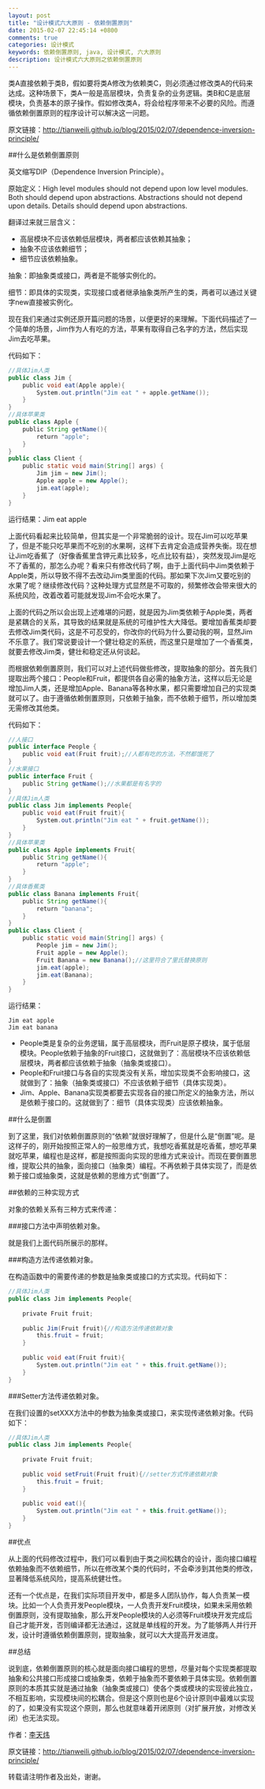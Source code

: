 ```yaml
---
layout: post
title: "设计模式六大原则 - 依赖倒置原则"
date: 2015-02-07 22:45:14 +0800
comments: true
categories: 设计模式
keywords: 依赖倒置原则, java, 设计模式, 六大原则
description: 设计模式六大原则之依赖倒置原则
---
```


类A直接依赖于类B，假如要将类A修改为依赖类C，则必须通过修改类A的代码来达成。这种场景下，类A一般是高层模块，负责复杂的业务逻辑。类B和C是底层模块，负责基本的原子操作。假如修改类A，将会给程序带来不必要的风险。而遵循依赖倒置原则的程序设计可以解决这一问题。

<!--more-->

原文链接：<http://tianweili.github.io/blog/2015/02/07/dependence-inversion-principle/>

##什么是依赖倒置原则

英文缩写DIP（Dependence Inversion Principle）。

原始定义：High level modules should not depend upon low level modules. Both should depend upon abstractions. Abstractions should not depend upon details. Details should depend upon abstractions.

翻译过来就三层含义：

* 高层模块不应该依赖低层模块，两者都应该依赖其抽象；
* 抽象不应该依赖细节；
* 细节应该依赖抽象。

抽象：即抽象类或接口，两者是不能够实例化的。

细节：即具体的实现类，实现接口或者继承抽象类所产生的类，两者可以通过关键字new直接被实例化。

现在我们来通过实例还原开篇问题的场景，以便更好的来理解。下面代码描述了一个简单的场景，Jim作为人有吃的方法，苹果有取得自己名字的方法，然后实现Jim去吃苹果。

代码如下：

```java
//具体Jim人类
public class Jim {
    public void eat(Apple apple){
        System.out.println("Jim eat " + apple.getName());
    }
}
//具体苹果类
public class Apple {
    public String getName(){
        return "apple";
    }
}
public class Client {
    public static void main(String[] args) {
        Jim jim = new Jim();
        Apple apple = new Apple();
        jim.eat(apple);
    }
}
```
运行结果：Jim eat apple

上面代码看起来比较简单，但其实是一个非常脆弱的设计。现在Jim可以吃苹果了，但是不能只吃苹果而不吃别的水果啊，这样下去肯定会造成营养失衡。现在想让Jim吃香蕉了（好像香蕉里含钾元素比较多，吃点比较有益），突然发现Jim是吃不了香蕉的，那怎么办呢？看来只有修改代码了啊，由于上面代码中Jim类依赖于Apple类，所以导致不得不去改动Jim类里面的代码。那如果下次Jim又要吃别的水果了呢？继续修改代码？这种处理方式显然是不可取的，频繁修改会带来很大的系统风险，改着改着可能就发现Jim不会吃水果了。

上面的代码之所以会出现上述难堪的问题，就是因为Jim类依赖于Apple类，两者是紧耦合的关系，其导致的结果就是系统的可维护性大大降低。要增加香蕉类却要去修改Jim类代码，这是不可忍受的，你改你的代码为什么要动我的啊，显然Jim不乐意了。我们常说要设计一个健壮稳定的系统，而这里只是增加了一个香蕉类，就要去修改Jim类，健壮和稳定还从何谈起。

而根据依赖倒置原则，我们可以对上述代码做些修改，提取抽象的部分。首先我们提取出两个接口：People和Fruit，都提供各自必需的抽象方法，这样以后无论是增加Jim人类，还是增加Apple、Banana等各种水果，都只需要增加自己的实现类就可以了。由于遵循依赖倒置原则，只依赖于抽象，而不依赖于细节，所以增加类无需修改其他类。

代码如下：

```java
//人接口
public interface People {
    public void eat(Fruit fruit);//人都有吃的方法，不然都饿死了
}
//水果接口
public interface Fruit {
    public String getName();//水果都是有名字的
}
//具体Jim人类
public class Jim implements People{
    public void eat(Fruit fruit){
        System.out.println("Jim eat " + fruit.getName());
    }
}
//具体苹果类
public class Apple implements Fruit{
    public String getName(){
        return "apple";
    }
}
//具体香蕉类
public class Banana implements Fruit{
    public String getName(){
        return "banana";
    }
}
public class Client {
    public static void main(String[] args) {
        People jim = new Jim();
        Fruit apple = new Apple();
        Fruit Banana = new Banana();//这里符合了里氏替换原则
        jim.eat(apple);
        jim.eat(Banana);
    }
}
```
运行结果：

	Jim eat apple
	Jim eat banana

* People类是复杂的业务逻辑，属于高层模块，而Fruit是原子模块，属于低层模块。People依赖于抽象的Fruit接口，这就做到了：高层模块不应该依赖低层模块，两者都应该依赖于抽象（抽象类或接口）。
* People和Fruit接口与各自的实现类没有关系，增加实现类不会影响接口，这就做到了：抽象（抽象类或接口）不应该依赖于细节（具体实现类）。
* Jim、Apple、Banana实现类都要去实现各自的接口所定义的抽象方法，所以是依赖于接口的。这就做到了：细节（具体实现类）应该依赖抽象。

##什么是倒置

到了这里，我们对依赖倒置原则的“依赖”就很好理解了，但是什么是“倒置”呢。是这样子的，刚开始按照正常人的一般思维方式，我想吃香蕉就是吃香蕉，想吃苹果就吃苹果，编程也是这样，都是按照面向实现的思维方式来设计。而现在要倒置思维，提取公共的抽象，面向接口（抽象类）编程。不再依赖于具体实现了，而是依赖于接口或抽象类，这就是依赖的思维方式“倒置”了。

##依赖的三种实现方式

对象的依赖关系有三种方式来传递：

###接口方法中声明依赖对象。

就是我们上面代码所展示的那样。

###构造方法传递依赖对象。

在构造函数中的需要传递的参数是抽象类或接口的方式实现。代码如下：

```java
//具体Jim人类
public class Jim implements People{
     
    private Fruit fruit;
     
    public Jim(Fruit fruit){//构造方法传递依赖对象
        this.fruit = fruit;
    }
     
    public void eat(Fruit fruit){
        System.out.println("Jim eat " + this.fruit.getName());
    }
}
```
###Setter方法传递依赖对象。

在我们设置的setXXX方法中的参数为抽象类或接口，来实现传递依赖对象。代码如下：

```java
//具体Jim人类
public class Jim implements People{
     
    private Fruit fruit;
     
    public void setFruit(Fruit fruit){//setter方式传递依赖对象
        this.fruit = fruit;
    }
     
    public void eat(){
        System.out.println("Jim eat " + this.fruit.getName());
    }
}
```

##优点

从上面的代码修改过程中，我们可以看到由于类之间松耦合的设计，面向接口编程依赖抽象而不依赖细节，所以在修改某个类的代码时，不会牵涉到其他类的修改，显著降低系统风险，提高系统健壮性。

还有一个优点是，在我们实际项目开发中，都是多人团队协作，每人负责某一模块。比如一个人负责开发People模块，一人负责开发Fruit模块，如果未采用依赖倒置原则，没有提取抽象，那么开发People模块的人必须等Fruit模块开发完成后自己才能开发，否则编译都无法通过，这就是单线程的开发。为了能够两人并行开发，设计时遵循依赖倒置原则，提取抽象，就可以大大提高开发进度。

##总结

说到底，依赖倒置原则的核心就是面向接口编程的思想，尽量对每个实现类都提取抽象和公共接口形成接口或抽象类，依赖于抽象而不要依赖于具体实现。依赖倒置原则的本质其实就是通过抽象（抽象类或接口）使各个类或模块的实现彼此独立，不相互影响，实现模块间的松耦合。但是这个原则也是6个设计原则中最难以实现的了，如果没有实现这个原则，那么也就意味着开闭原则（对扩展开放，对修改关闭）也无法实现。

作者：[李天炜](http://tianweili.github.io/)

原文链接：<http://tianweili.github.io/blog/2015/02/07/dependence-inversion-principle/>

转载请注明作者及出处，谢谢。
